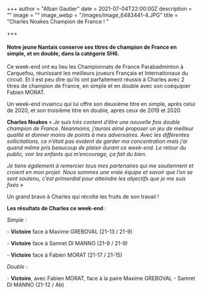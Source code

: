 +++
author = "Alban Gautier"
date = 2021-07-04T22:00:00Z
description = ""
image = ""
image_webp = "/images/image_6483441-4.JPG"
title = "Charles Noakes Champion de France ! "

+++
#### Notre jeune Nantais conserve ses titres de champion de France en simple, et en double, dans la catégorie SH6.

Ce week-end ont eu lieu les Championnats de France Parabadminton à Carquefou, réunissant les meilleurs joueurs Français et Internationaux du circuit. Et il est peu dire qu’ils ont parfaitement réussis à Charles avec 2 titres de champion de France, en simple et en double avec son coéquipier Fabien MORAT.

Un week-end invaincu qui lui offre son deuxième titre en simple, après celui de 2020, et son troisième titre en double, après ceux de 2019 et 2020.

**Charles Noakes** « _Je suis très content d’être une nouvelle fois double champion de France. Néanmoins, j’aurais aimé proposer un jeu de meilleur qualité et donner moins de points à mes adversaires. Avec les différentes sollicitations, ce n’était pas évident de garder ma concentration mais j’ai quand même pris beaucoup de plaisir durant ce week-end. Le retour du public, voir les enfants qui m’encourage, ça fait du bien._

_Je tiens également à remercier tous mes partenaires qui me soutiennent et croient en mon projet. Nous sommes une vraie équipe et savoir que l’on se sent soutenu, c’est primordial pour atteindre les objectifs que je me suis fixés_ »

Un grand bravo à Charles qui récolte les fruits de son travail !

**Les résultats de Charles ce week-end** :

_Simple_ :

\- **Victoire** face à Maxime GREBOVAL (21-13 / 21-9)

\- **Victoire** face à Samret DI MANNO (21-9 / 21-9)

\- **Victoire** face à Fabien MORAT (21-17 / 21-15)

_Double_ :

\- **Victoire**, avec Fabien MORAT, face à la paire Maxime GREBOVAL - Samret DI MANNO (21-12 / Ab) 